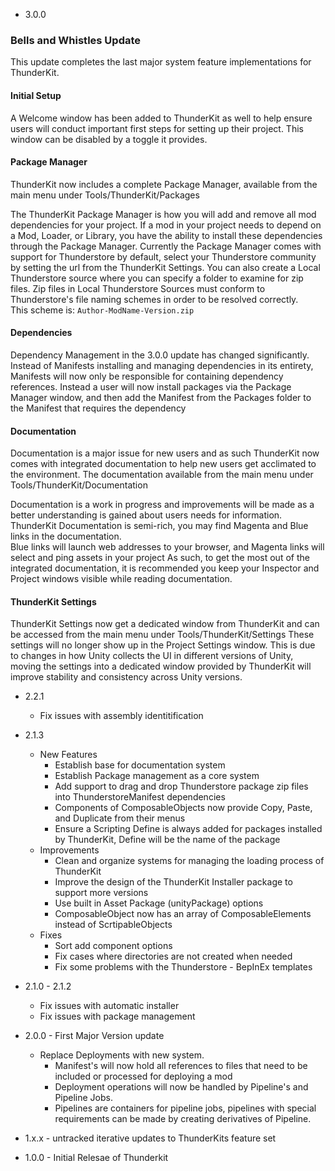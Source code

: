 ﻿* 3.0.0
### Bells and Whistles Update
This update completes the last major system feature implementations for ThunderKit.

#### Initial Setup
A Welcome window has been added to ThunderKit as well to help ensure users will conduct important first steps for setting up their project.
This window can be disabled by a toggle it provides.

#### Package Manager

ThunderKit now includes a complete Package Manager, available from the main menu under Tools/ThunderKit/Packages 

The ThunderKit Package Manager is how you will add and remove all mod dependencies for your project.
If a mod in your project needs to depend on a Mod, Loader, or Library, you have the ability to install these dependencies through the Package Manager.
Currently the Package Manager comes with support for Thunderstore by default, select your Thunderstore community by setting the url from the ThunderKit Settings.
You can also create a Local Thunderstore source where you can specify a folder to examine for zip files.
Zip files in Local Thunderstore Sources must conform to Thunderstore's file naming schemes in order to be resolved correctly.  
This scheme is: `Author-ModName-Version.zip`


#### Dependencies
Dependency Management in the 3.0.0 update has changed significantly.  Instead of Manifests installing and managing dependencies in its entirety, Manifests will now only 
be responsible for containing dependency references.  Instead a user will now install packages via the Package Manager window, and then add the Manifest from the Packages folder to the Manifest that requires the dependency

#### Documentation
Documentation is a major issue for new users and as such ThunderKit now comes with integrated documentation to help new users get acclimated to the environment.
The documentation available from the main menu under Tools/ThunderKit/Documentation

Documentation is a work in progress and improvements will be made as a better understanding is gained about users needs for information.
ThunderKit Documentation is semi-rich, you may find Magenta and Blue links in the documentation.  
Blue links will launch web addresses to your browser, and Magenta links will select and ping assets in your project
As such, to get the most out of the integrated documentation, it is recommended you keep your Inspector and Project windows visible while reading documentation.

#### ThunderKit Settings

ThunderKit Settings now get a dedicated window from ThunderKit and can be accessed from the main menu under Tools/ThunderKit/Settings
These settings will no longer show up in the Project Settings window.  This is due to changes in how Unity collects the UI in different versions of Unity, moving the settings
into a dedicated window provided by ThunderKit will improve stability and consistency across Unity versions.

* 2.2.1
  * Fix issues with assembly identitification

* 2.1.3
  * New Features
    * Establish base for documentation system
    * Establish Package management as a core system
    * Add support to drag and drop Thunderstore package zip files into ThunderstoreManifest dependencies
    * Components of ComposableObjects now provide Copy, Paste, and Duplicate from their menus
    * Ensure a Scripting Define is always added for packages installed by ThunderKit, Define will be the name of the package
  * Improvements
    * Clean and organize systems for managing the loading process of ThunderKit
    * Improve the design of the ThunderKit Installer package to support more versions
    * Use built in Asset Package (unityPackage) options
    * ComposableObject now has an array of ComposableElements instead of ScrtipableObjects
  * Fixes
    * Sort add component options
    * Fix cases where directories are not created when needed
    * Fix some problems with the Thunderstore - BepInEx templates

* 2.1.0 - 2.1.2
  * Fix issues with automatic installer
  * Fix issues with package management

* 2.0.0 - First Major Version update
  * Replace Deployments with new system.
    * Manifest's will now hold all references to files that need to be included or processed for deploying a mod
    * Deployment operations will now be handled by Pipeline's and Pipeline Jobs.
    * Pipelines are containers for pipeline jobs, pipelines with special requirements can be made by creating derivatives of Pipeline.

* 1.x.x - untracked iterative updates to ThunderKits feature set
* 1.0.0 - Initial Relesae of Thunderkit